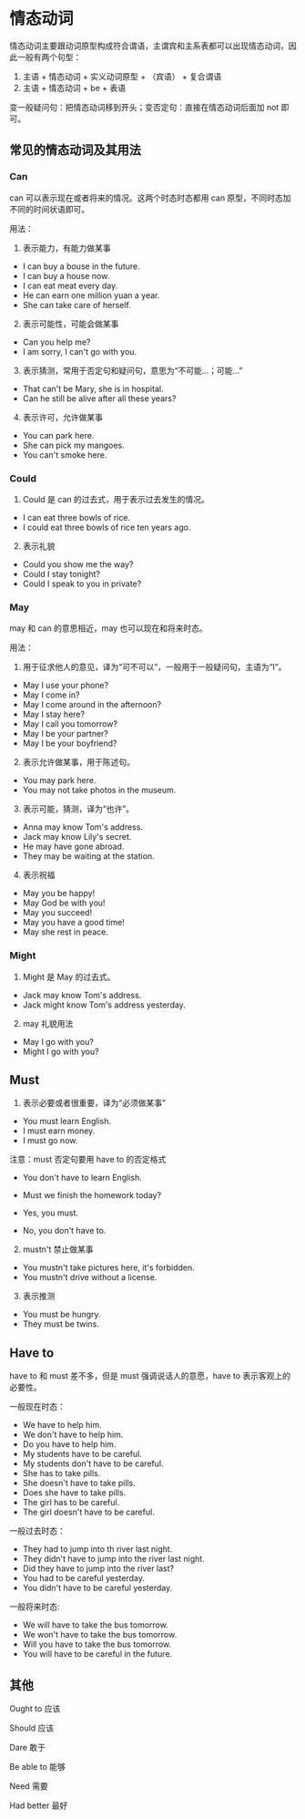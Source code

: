 # 情态动词

情态动词主要跟动词原型构成符合谓语，主谓宾和主系表都可以出现情态动词，因此一般有两个句型：

1. 主语 + 情态动词 + 实义动词原型 + （宾语） + 复合谓语
2. 主语 + 情态动词 + be + 表语

变一般疑问句：把情态动词移到开头；变否定句：直接在情态动词后面加 not 即可。

## 常见的情态动词及其用法

### Can

can 可以表示现在或者将来的情况。这两个时态时态都用 can 原型，不同时态加不同的时间状语即可。

用法：

1. 表示能力，有能力做某事

- I can buy a bouse in the future.
- I can buy a house now.
- I can eat meat every day.
- He can earn one million yuan a year.
- She can take care of herself.

2. 表示可能性，可能会做某事

- Can you help me?
- I am sorry, I can't go with you.

3. 表示猜测，常用于否定句和疑问句，意思为“不可能...；可能...”

- That can't be Mary, she is in hospital.
- Can he still be alive after all these years?

4. 表示许可，允许做某事

- You can park here.
- She can pick my mangoes.
- You can't smoke here.

### Could

1. Could 是 can 的过去式，用于表示过去发生的情况。

- I can eat three bowls of rice.
- I could eat three bowls of rice ten years ago.

2. 表示礼貌

- Could you show me the way?
- Could I stay tonight?
- Could I speak to you in private?

### May

may 和 can 的意思相近，may 也可以现在和将来时态。

用法：

1. 用于征求他人的意见，译为“可不可以”，一般用于一般疑问句，主语为“I”。

- May I use your phone?
- May I come in?
- May I come around in the afternoon?
- May I stay here?
- May I call you tomorrow?
- May I be your partner?
- May I be your boyfriend?

2. 表示允许做某事，用于陈述句。

- You may park here.
- You may not take photos in the museum.

3. 表示可能，猜测，译为“也许”。

- Anna may know Tom's address.
- Jack may know Lily's secret.
- He may have gone abroad.
- They may be waiting at the station.

4. 表示祝福

- May you be happy!
- May God be with you!
- May you succeed!
- May you have a good time!
- May she rest in peace.

### Might

1. Might 是 May 的过去式。

- Jack may know Tom's address.
- Jack might know Tom's address yesterday.

2. may 礼貌用法

- May I go with you?
- Might I go with you?

## Must

1. 表示必要或者很重要，译为“必须做某事”

- You must learn English.
- I must earn money.
- I must go now.

注意：must 否定句要用 have to 的否定格式

- You don't have to learn English.

- Must we finish the homework today?
- Yes, you must.
- No, you don't have to.

2. mustn't 禁止做某事

- You mustn't take pictures here, it's forbidden.
- You mustn't drive without a license.

3. 表示推测

- You must be hungry.
- They must be twins.

## Have to

have to 和 must 差不多，但是 must 强调说话人的意愿，have to 表示客观上的必要性。

一般现在时态：

- We have to help him.
- We don't have to help him.
- Do you have to help him.
- My students have to be careful.
- My students don't have to be careful.
- She has to take pills.
- She doesn't have to take pills.
- Does she have to take pills.
- The girl has to be careful.
- The girl doesn't have to be careful.

一般过去时态：

- They had to jump into th river last night.
- They didn't have to jump into the river last night.
- Did they have to jump into the river last?
- You had to be careful yesterday.
- You didn't have to be careful yesterday.

一般将来时态:

- We will have to take the bus tomorrow.
- We won't have to take the bus tomorrow.
- Will you have to take the bus tomorrow.
- You will have to be careful in the future.

## 其他

Ought to 应该

Should 应该

Dare 敢于

Be able to 能够

Need 需要

Had better 最好
